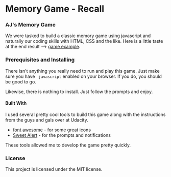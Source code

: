 # Memory Game - Recall

### AJ's Memory Game 
We were tasked to build a classic memory game using javascript and naturally our coding skills with HTML, CSS and the like. Here is a little taste at the end result --> [game example](https://github.com/cypherjones/Recall/blob/master/img/example001.png).

### Prerequisites and Installing
There isn't anything you really need to run and play this game. Just make sure you have ``` javascript``` enabled on your browser. If you do, you should be good to go. 

Likewise, there is nothing to install. Just follow the prompts and enjoy.

#### Built With
I used several pretty cool tools to build this game along with the instructions from the guys and gals over at Udacity. 

* [font awesome](http://fontawesome.io) - for some great icons
* [Sweet Alert](http://sweetalert2.com) - for the prompts and notifications

These tools allowed me to develop the game pretty quickly. 

### License
This project is licensed under the MIT license.